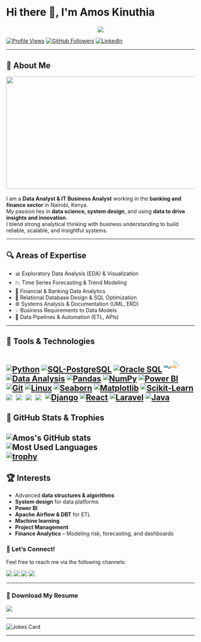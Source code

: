 # Hi there 👋, I'm **Amos Kinuthia**

<div id="header" align="center">
  <img src="https://media.giphy.com/media/fvx95jkua5th3YeThr/giphy.gif" align="center" width="100"/>
</div>

[![Profile Views](https://komarev.com/ghpvc/?username=Amoskinuthia&color=blue)](https://github.com/Amoskinuthia)
[![GitHub Followers](https://img.shields.io/github/followers/Amoskinuthia?label=Follow&style=social)](https://github.com/Amoskinuthia)
[![LinkedIn](https://img.shields.io/badge/LinkedIn-Connect-blue?logo=linkedin)](https://www.linkedin.com/in/amos‐kinuthia/)  

---

## 🧩 About Me

<div align="center">
  <img src="https://media.giphy.com/media/dWesBcTLavkZuG35MI/giphy.gif" width="600" height="300"/>
</div>

I am a **Data Analyst & IT Business Analyst** working in the **banking and finance sector** in Nairobi, Kenya.  
My passion lies in **data science, system design**, and using **data to drive insights and innovation**.  
I blend strong analytical thinking with business understanding to build reliable, scalable, and insightful systems.

---

## 🔍 Areas of Expertise

- 📊 Exploratory Data Analysis (EDA) & Visualization  
- 📉 Time Series Forecasting & Trend Modeling  
- 🏦 Financial & Banking Data Analytics  
- 🧱 Relational Database Design & SQL Optimization  
- ⚙️ Systems Analysis & Documentation (UML, ERD)  
- 💡 Business Requirements to Data Models  
- 🔄 Data Pipelines & Automation (ETL, APIs)  

---

## 🧩 Tools & Technologies

[![Python](https://img.shields.io/badge/Python-3776AB?style=for-the-badge&logo=python&logoColor=white)](https://www.python.org/)
[![SQL-PostgreSQL](https://img.shields.io/badge/SQL_PostgreSQL-%23336791?style=for-the-badge&logo=postgresql&logoColor=white)](https://www.postgresql.org/)
[![Oracle SQL](https://img.shields.io/badge/Oracle_SQL-F80000?style=for-the-badge&logo=oracle&logoColor=white)](https://www.oracle.com/database/)
 <img src="https://github.com/devicons/devicon/blob/master/icons/mysql/mysql-original-wordmark.svg" title="MySQL" alt="MySQL" width="40" height="40"/>&nbsp;
[![Data Analysis](https://img.shields.io/badge/Data%20Analysis-%2300A650?style=for-the-badge)](https://en.wikipedia.org/wiki/Data_analysis)
[![Pandas](https://img.shields.io/badge/Pandas-150458?style=for-the-badge&logo=pandas&logoColor=white)](https://pandas.pydata.org/)
[![NumPy](https://img.shields.io/badge/NumPy-013243?style=for-the-badge&logo=numpy&logoColor=white)](https://numpy.org/)
[![Power BI](https://img.shields.io/badge/Power_BI-F2C811?style=for-the-badge&logo=powerbi&logoColor=black)](https://powerbi.microsoft.com/)
[![Git](https://img.shields.io/badge/Git-F05032?style=for-the-badge&logo=git&logoColor=white)](https://git-scm.com/)
[![Linux](https://img.shields.io/badge/Linux-FCC624?style=for-the-badge&logo=linux&logoColor=black)](https://www.linux.org/)
[![Seaborn](https://img.shields.io/badge/Seaborn-%232C3D50?style=for-the-badge)](https://seaborn.pydata.org/)
[![Matplotlib](https://img.shields.io/badge/Matplotlib-%2300768B?style=for-the-badge&logo=matplotlib&logoColor=white)](https://matplotlib.org/)
[![Scikit-Learn](https://img.shields.io/badge/Scikit_Learn-%23F7931E?style=for-the-badge&logo=scikit-learn&logoColor=white)](https://scikit-learn.org/)
  <img src="https://img.shields.io/badge/-Excel-217346?style=flat-square&logo=microsoft-excel&logoColor=white" />&nbsp;
  <img src="https://img.shields.io/badge/-Git-F05032?style=flat-square&logo=git&logoColor=white" />&nbsp;
  <img src="https://img.shields.io/badge/-Jupyter-F37626?style=flat-square&logo=jupyter&logoColor=white" />&nbsp;
  <img src="https://img.shields.io/badge/-VSCode-007ACC?style=flat-square&logo=visual-studio-code&logoColor=white" />&nbsp;
[![Django](https://img.shields.io/badge/Django-092E20?style=for-the-badge&logo=django&logoColor=white)](https://www.djangoproject.com/)
[![React](https://img.shields.io/badge/React-61DAFB?style=for-the-badge&logo=react&logoColor=black)](https://reactjs.org/)
[![Laravel](https://img.shields.io/badge/Laravel-FF2D20?style=for-the-badge&logo=laravel&logoColor=white)](https://laravel.com/)
[![Java](https://img.shields.io/badge/Java-007396?style=for-the-badge&logo=openjdk&logoColor=white)](https://www.java.com/)
---
## 🚀 GitHub Stats & Trophies

![Amos's GitHub stats](https://github-readme-stats.vercel.app/api?username=Amoskinuthia&show_icons=true&theme=radical&count_private=true)  
![Most Used Languages](https://github-readme-stats.vercel.app/api/top-langs/?username=Amoskinuthia&layout=compact&theme=radical)  
[![trophy](https://github-profile-trophy.vercel.app/?username=Amoskinuthia&theme=radical)](https://github.com/ryo-ma/github-profile-trophy)
---
## 🏆 Interests

- Advanced **data structures & algorithms**
- **System design** for data platforms
- **Power BI**
- **Apache Airflow & DBT** for ETL
- **Machine learning**
- **Project Management** 
- **Finance Analytics** – Modeling risk, forecasting, and dashboards  

### 🤝 Let’s Connect!

Feel free to reach me via the following channels:

<a href="https://www.linkedin.com/in/amoskinuthia"><img src="https://img.shields.io/badge/LinkedIn-blue?logo=LinkedIn&logoColor=white"></a>
<a href="https://twitter.com/amoskinuthia_01"><img src="https://img.shields.io/badge/Twitter-1DA1F2?logo=Twitter&logoColor=white"></a>
<a href="https://wa.me/+254706991937"><img src="https://img.shields.io/badge/WhatsApp-25D366?logo=whatsapp&logoColor=white"></a>
<a href="mailto:amoskinuthia15@gmail.com"><img src="https://img.shields.io/badge/Gmail-D14836?logo=gmail&logoColor=white"></a>

---

### 📄 Download My Resume

<a href="https://drive.google.com/file/d/1rnFfEhb50rJXDxuFIQWxWMwIeX1S6uux/view?usp=sharing"><img src="https://img.shields.io/badge/-Download%20Resume-brightgreen?logo=google-drive&logoColor=white"></a>

---

![Jokes Card](https://readme-jokes.vercel.app/api)

---





